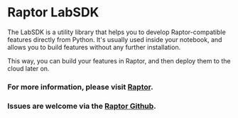 # Raptor LabSDK

The LabSDK is a utility library that helps you to develop Raptor-compatible features directly from Python.
It's usually used inside your notebook, and allows you to build features without any further installation.

This way, you can build your features in Raptor, and then deploy them to the cloud later on.

### For more information, please visit [Raptor](https://raptor.ml/).

### Issues are welcome via the [Raptor Github](https://github.com/raptor-ml/raptor/issues/new/choose?labels=component/labsdk).
